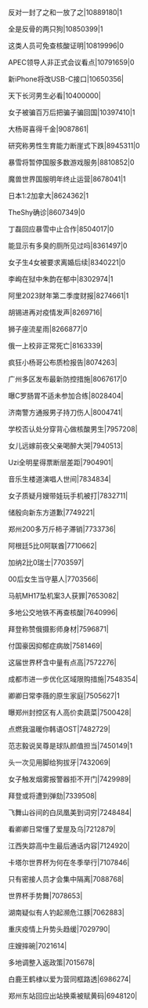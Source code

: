 反对一封了之和一放了之|10889180|1

全是反骨的两只狗|10850399|1

这类人员可免查核酸证明|10819996|0

APEC领导人非正式会议看点|10791659|0

新iPhone将改USB-C接口|10650356|

天下长河男生必看|10400000|

女子被骗百万后把骗子骗回国|10397410|1

大杨哥喜得千金|9087861|

研究称男性生育能力断崖式下跌|8945311|0

暴雪将暂停国服多数游戏服务|8810852|0

魔兽世界国服明年终止运营|8678041|1

日本1:2加拿大|8624362|1

TheShy确诊|8607349|0

丁磊回应暴雪中止合作|8504017|0

能显示有多臭的厕所见过吗|8361497|0

女子生4女被要求离婚后续|8340221|0

李峋在狱中朱韵在郁中|8302974|1

阿里2023财年第二季度财报|8274661|1

胡锡进再对疫情发声|8269716|

狮子座流星雨|8266877|0

俄一上校非正常死亡|8163339|

疯狂小杨哥公布质检报告|8074263|

广州多区发布最新防控措施|8067617|0

曝C罗肠胃不适未参加合练|8028404|

济南警方通报男子持刀伤人|8004741|

学校否认处分穿背心做核酸男生|7957208|

女儿远嫁前夜父亲喝醉大哭|7940513|

Uzi全明星得票断层差距|7904901|

音乐生楼道演唱人世间|7834834|

女子质疑月嫂带娃玩手机被打|7832711|

储殷向新东方道歉|7749221|

郑州200多万斤柿子滞销|7733736|

阿根廷5比0阿联酋|7710662|

加纳2比0瑞士|7703597|

00后女生当守墓人|7703566|

马航MH17坠机案3人获罪|7653082|

多地公交地铁不再查核酸|7640996|

拜登称赞俄摄影师身材|7596871|

付国豪因抑郁症病故|7581469|

这届世界杯含中量有点高|7572276|

成都市进一步优化区域限购措施|7548354|

卿卿日常李薇的原生家庭|7505627|1

曝郑州封控区有人高价卖蔬菜|7500428|

点燃我温暖你韩语OST|7482729|

范志毅说吴尊是球队颜值担当|7450149|1

头一次见用脚给狗拔牙|7432069|

女子触发烟雾报警器拒不开门|7429989|

拜登或将遭到弹劾|7339508|

飞舞山谷间的白凤凰美到词穷|7248484|

看卿卿日常懂了爱屋及乌|7212879|

江西失踪高中生最后通话内容|7124920|

卡塔尔世界杯为何在冬季举行|7107846|

只有密接人员才会集中隔离|7088768|

世界杯手势舞|7078653|

湖南疑似有人钓起濒危江豚|7062883|

重庆疫情上升势头趋缓|7029790|

庄嫂摔碗|7021614|

多地调整入返政策|7015678|

白鹿王鹤棣以爱为营同框路透|6986274|

郑州东站回应出站换乘被赋黄码|6948120|

